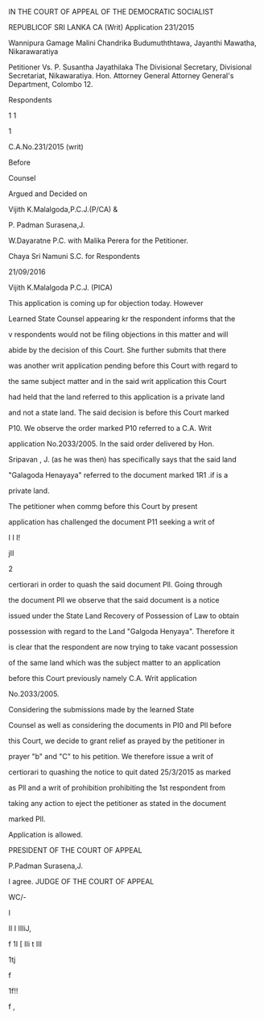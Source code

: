 IN THE COURT OF APPEAL OF THE DEMOCRATIC SOCIALIST

REPUBLICOF SRI LANKA CA (Writ) Application 231/2015

Wannipura Gamage Malini Chandrika Budumuththtawa, Jayanthi Mawatha, Nikarawaratiya

Petitioner Vs. P. Susantha Jayathilaka The Divisional Secretary, Divisional Secretariat, Nikawaratiya. Hon. Attorney General Attorney General's Department, Colombo 12.

Respondents

1 1

1

C.A.No.231/2015 (writ)

Before

Counsel

Argued and Decided on

Vijith K.Malalgoda,P.C.J.(P/CA) &

P. Padman Surasena,J.

W.Dayaratne P.C. with Malika Perera for the Petitioner.

Chaya Sri Namuni S.C. for Respondents

21/09/2016

Vijith K.Malalgoda P.C.J. (PICA)

This application is coming up for objection today. However

Learned State Counsel appearing kr the respondent informs that the

v respondents would not be filing objections in this matter and will

abide by the decision of this Court. She further submits that there

was another writ application pending before this Court with regard to

the same subject matter and in the said writ application this Court

had held that the land referred to this application is a private land

and not a state land. The said decision is before this Court marked

P10. We observe the order marked P10 referred to a C.A. Writ

application No.2033/2005. In the said order delivered by Hon.

Sripavan , J. (as he was then) has specifically says that the said land

"Galagoda Henayaya" referred to the document marked 1R1 .if is a

private land.

The petitioner when commg before this Court by present

application has challenged the document P11 seeking a writ of

I I I!

jII

2

certiorari in order to quash the said document Pll. Going through

the document Pll we observe that the said document is a notice

issued under the State Land Recovery of Possession of Law to obtain

possession with regard to the Land "Galgoda Henyaya". Therefore it

is clear that the respondent are now trying to take vacant possession

of the same land which was the subject matter to an application

before this Court previously namely C.A. Writ application

No.2033/2005.

Considering the submissions made by the learned State

Counsel as well as considering the documents in PI0 and Pll before

this Court, we decide to grant relief as prayed by the petitioner in

prayer "b" and "C" to his petition. We therefore issue a writ of

certiorari to quashing the notice to quit dated 25/3/2015 as marked

as Pll and a writ of prohibition prohibiting the 1st respondent from

taking any action to eject the petitioner as stated in the document

marked Pll.

Application is allowed.

PRESIDENT OF THE COURT OF APPEAL

P.Padman Surasena,J.

I agree. JUDGE OF THE COURT OF APPEAL

WC/-

I

II I IIIiJ,

f 1I [ IIi t III

1tj

f

1f!!

f ,